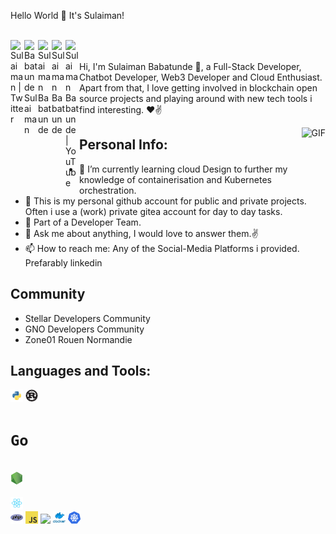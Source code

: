 Hello World 👋 It's Sulaiman!

<br/> <a href="https://twitter.com/sakigo_09"> <img align="left" alt="Sulaiman | Twitter" width="22px" src="https://cdn.jsdelivr.net/npm/simple-icons@v3/icons/twitter.svg" /> </a> <a href="https://www.linkedin.com/in/sulaiman-babatunde-28789b145?utm_source=share&utm_campaign=share_via&utm_content=profile&utm_medium=ios_app"> <img align="left" alt="Babatunde Sulaiman" width="22px" src="https://cdn.jsdelivr.net/npm/simple-icons@v3/icons/linkedin.svg" /> </a> <img align="left" alt="Sulaiman Babatunde" width="22px" src="https://cdn.jsdelivr.net/npm/simple-icons@v3/icons/medium.svg" /> <a href="https://www.instagram.com/sakigo_09/"> <img align="left" alt="Sulaiman Babatunde" width="22px" src="https://cdn.jsdelivr.net/npm/simple-icons@v3/icons/instagram.svg" /> </a> <a href="https://www.youtube.com/watch?v=eXlaZbQ0TiY&t=3s"> <img align="left" alt="Sulaiman Babatunde | YouTube" width="22px" src="https://cdn.jsdelivr.net/npm/simple-icons@v3/icons/youtube.svg" /> </a> <br /> <br />
Hi, I'm Sulaiman Babatunde 🙌, a Full-Stack Developer, Chatbot Developer, Web3 Developer and Cloud Enthusiast. Apart from that, I love getting involved in blockchain open source projects and playing around with new tech tools i find interesting. ❤✌

<img align="right" alt="GIF" src="https://i.giphy.com/media/v1.Y2lkPTc5MGI3NjExM2R1Y2loaGgydndqZXg1enVvbTZ5MXAxOG1hM3ZpMmduYWFlajZwMSZlcD12MV9pbnRlcm5hbF9naWZfYnlfaWQmY3Q9Zw/A3YdACvScgYiERTws8/giphy.gif" />

## Personal Info:

- 🔭 I’m currently learning cloud Design to further my knowledge of containerisation and Kubernetes orchestration.
- 🔭 This is my personal github account for public and private projects. Often i use a (work) private gitea account for day to day tasks.
- 👯 Part of a Developer Team.
- 💬 Ask me about anything, I would love to answer them.✌
- 📫 How to reach me: Any of the Social-Media Platforms i provided. Prefarably linkedin
## Community

- Stellar Developers Community
- GNO Developers Community
- Zone01 Rouen Normandie
## Languages and Tools:

<code><img height="20" src="https://raw.githubusercontent.com/github/explore/80688e429a7d4ef2fca1e82350fe8e3517d3494d/topics/python/python.png"></code> <code><img height="20" src="https://raw.githubusercontent.com/github/explore/80688e429a7d4ef2fca1e82350fe8e3517d3494d/topics/rust/rust.png"></code> <code><h1 height="20">Go</h1></code>
<code>
<img height="20" src="https://raw.githubusercontent.com/github/explore/80688e429a7d4ef2fca1e82350fe8e3517d3494d/topics/nodejs/nodejs.png"> </code><code>
<img height="20" src="https://raw.githubusercontent.com/github/explore/80688e429a7d4ef2fca1e82350fe8e3517d3494d/topics/react/react.png">  </code>
<code><img height="20" src="https://raw.githubusercontent.com/github/explore/80688e429a7d4ef2fca1e82350fe8e3517d3494d/topics/php/php.png"></code> <code><img height="20" src="https://raw.githubusercontent.com/github/explore/80688e429a7d4ef2fca1e82350fe8e3517d3494d/topics/javascript/javascript.png"></code> <code><img height="20" src="https://raw.githubusercontent.com/github/explore/80688e429a7d4ef2fca1e82350fe8e3517d3494d/topics/makefile/makefile.png"></code> <code><img height="20" src="https://raw.githubusercontent.com/github/explore/80688e429a7d4ef2fca1e82350fe8e3517d3494d/topics/docker/docker.png"></code> <code><img height="20" src="https://raw.githubusercontent.com/github/explore/80688e429a7d4ef2fca1e82350fe8e3517d3494d/topics/kubernetes/kubernetes.png"></code>

<!-- <img alt="Sulaiman's github stats" src="https://github-readme-stats.vercel.app/api?username=Olawale-22&amp;show_icons=true&amp;hide_border=true"> -->
